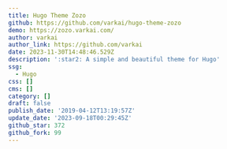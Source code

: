 ```yaml
---
title: Hugo Theme Zozo
github: https://github.com/varkai/hugo-theme-zozo
demo: https://zozo.varkai.com/
author: varkai
author_link: https://github.com/varkai
date: 2023-11-30T14:48:46.529Z
description: ':star2: A simple and beautiful theme for Hugo'
ssg:
  - Hugo
css: []
cms: []
category: []
draft: false
publish_date: '2019-04-12T13:19:57Z'
update_date: '2023-09-18T00:29:45Z'
github_star: 372
github_fork: 99
---
```


